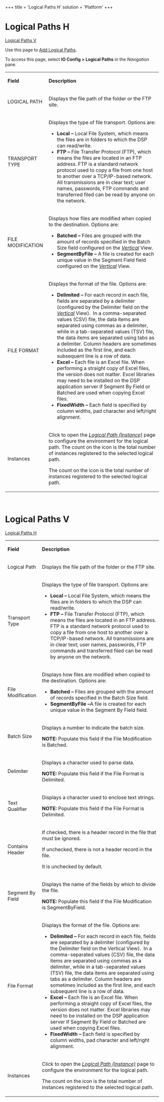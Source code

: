 +++
title = 'Logical Paths H'
solution = 'Platform'
+++

# Logical Paths H

[Logical Paths V](#LogicalPathsV)

<div class="use">

Use this page to [Add Logical
Paths](../Use_Cases/Add_Logical_Paths.htm).

</div>

To access this page, select **IO Config \> Logical Paths** in the
*Navigation* pane.

<table>
<tbody>
<tr class="odd">
<td><p><strong>Field</strong></p></td>
<td><p><strong>Description</strong></p></td>
</tr>
<tr class="even">
<td><p>LOGICAL PATH</p></td>
<td><p>Displays the file path of the folder or the FTP site.</p></td>
</tr>
<tr class="odd">
<td><p>TRANSPORT TYPE</p></td>
<td><p>Displays the type of file transport. Options are:</p>
<ul>
<li><strong>Local –</strong> Local File System, which means the files are in folders to which the DSP can read/write.</li>
<li><strong>FTP –</strong> File Transfer Protocol (FTP), which means the files are located in an FTP address. FTP is a standard network protocol used to copy a file from one host to another over a TCP/IP-based network. All transmissions are in clear text; user names, passwords, FTP commands and transferred filed can be read by anyone on the network.</li>
</ul></td>
</tr>
<tr class="even">
<td><p>FILE MODIFICATION</p></td>
<td><p>Displays how files are modified when copied to the destination. Options are:</p>
<ul>
<li><strong>Batched –</strong> Files are grouped with the amount of records specified in the Batch Size field configured on the <em><a href="#LogicalPathsV">Vertical</a></em> View.</li>
<li><strong>SegmentByFile –</strong> A file is created for each unique value in the Segment Field field configured on the <em><a href="#LogicalPathsV">Vertical</a></em> View.</li>
</ul></td>
</tr>
<tr class="odd">
<td><p>FILE FORMAT</p></td>
<td><p>Displays the format of the file. Options are:</p>
<ul>
<li><strong>Delimited –</strong> For each record in each file, fields are separated by a delimiter (configured by the Delimiter field on the <em><a href="#LogicalPathsV">Vertical</a></em> View).  In a comma-separated values (CSV) file, the data items are separated using commas as a delimiter, while in a tab-separated values (TSV) file, the data items are separated using tabs as a delimiter. Column headers are sometimes included as the first line, and each subsequent line is a row of data.</li>
<li><strong>Excel –</strong> Each file is an Excel file. When performing a straight copy of Excel files, the version does not matter. Excel libraries may need to be installed on the DSP application server if Segment By Field or Batched are used when copying Excel files.</li>
<li><strong>FixedWidth –</strong> Each field is specified by column widths, pad character and left/right alignment.</li>
</ul></td>
</tr>
<tr class="even">
<td><p>Instances</p></td>
<td><p>Click to open the <em><a href="Logical_Path_Instance.htm">Logical Path (Instance)</a></em> page to configure the environment for the logical path. The count on the icon is the total number of instances registered to the selected logical path.</p>
<p>The count on the icon is the total number of instances registered to the selected logical path.</p></td>
</tr>
</tbody>
</table>

 

# <span id="LogicalPathsV"></span> Logical Paths V

[Logical Paths H](#LogicalPathsH)

<table>
<tbody>
<tr class="odd">
<td><p><strong>Field</strong></p></td>
<td><p><strong>Description</strong></p></td>
</tr>
<tr class="even">
<td><p>Logical Path</p></td>
<td><p>Displays the file path of the folder or the FTP site.</p></td>
</tr>
<tr class="odd">
<td><p>Transport Type</p></td>
<td><p>Displays the type of file transport. Options are:</p>
<ul>
<li><strong>Local –</strong> Local File System, which means the files are in folders to which the DSP can read/write.</li>
<li><strong>FTP –</strong> File Transfer Protocol (FTP), which means the files are located in an FTP address. FTP is a standard network protocol used to copy a file from one host to another over a TCP/IP-based network. All transmissions are in clear text; user names, passwords, FTP commands and transferred filed can be read by anyone on the network.</li>
</ul></td>
</tr>
<tr class="even">
<td><p>File Modification</p></td>
<td><p>Displays how files are modified when copied to the destination. Options are:</p>
<ul>
<li><strong>Batched –</strong> Files are grouped with the amount of records specified in the Batch Size field.</li>
<li><strong>SegmentByFile –</strong>A file is created for each unique value in the Segment By Field field.</li>
</ul></td>
</tr>
<tr class="odd">
<td><p>Batch Size</p></td>
<td><p>Displays a number to indicate the batch size.</p>
<p><strong>NOTE:</strong> Populate this field if the File Modification is Batched.</p></td>
</tr>
<tr class="even">
<td><p>Delimiter</p></td>
<td><p>Displays a character used to parse data.</p>
<p><strong>NOTE:</strong> Populate this field if the File Format is Delimited.</p></td>
</tr>
<tr class="odd">
<td><p>Text Qualifier</p></td>
<td><p>Displays a character used to enclose text strings.</p>
<p><strong>NOTE:</strong> Populate this field if the File Format is Delimited.</p></td>
</tr>
<tr class="even">
<td><p>Contains Header</p></td>
<td><p>If checked, there is a header record in the file that must be ignored.</p>
<p>If unchecked, there is not a header record in the file.</p>
<p>It is unchecked by default.</p></td>
</tr>
<tr class="odd">
<td><p>Segment By Field</p></td>
<td><p>Displays the name of the fields by which to divide the file.</p>
<p><strong>NOTE:</strong> Populate this field if the File Modification is SegmentByField.</p></td>
</tr>
<tr class="even">
<td><p>File Format</p></td>
<td><p>Displays the format of the file. Options are:</p>
<ul>
<li><strong>Delimited –</strong> For each record in each file, fields are separated by a delimiter (configured by the Delimiter field on the Vertical View).  In a comma-separated values (CSV) file, the data items are separated using commas as a delimiter, while in a tab-separated values (TSV) file, the data items are separated using tabs as a delimiter. Column headers are sometimes included as the first line, and each subsequent line is a row of data.</li>
<li><strong>Excel –</strong> Each file is an Excel file. When performing a straight copy of Excel files, the version does not matter. Excel libraries may need to be installed on the DSP application server if Segment By Field or Batched are used when copying Excel files.</li>
<li><strong>FixedWidth –</strong> Each field is specified by column widths, pad character and left/right alignment.</li>
</ul></td>
</tr>
<tr class="odd">
<td><p>Instances</p></td>
<td><p>Click to open the <em><a href="Logical_Path_Instance.htm">Logical Path (Instance)</a></em> page to configure the environment for the logical path.</p>
<p>The count on the icon is the total number of instances registered to the selected logical path.</p></td>
</tr>
</tbody>
</table>
